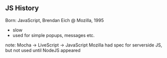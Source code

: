 ##  JS History

Born: JavaScript, Brendan Eich @ Mozilla, 1995
 * slow
 * used for simple popups, messages etc.


note:
	Mocha -> LiveScript -> JavaScript
	Mozilla had spec for serverside JS, but not used until NodeJS appeared
